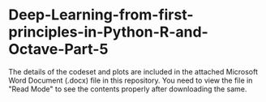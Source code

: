# Deep-Learning-from-first-principles-in-Python-R-and-Octave-Part-5

The details of the codeset and plots are included in the attached Microsoft Word Document (.docx) file in this repository. 
You need to view the file in "Read Mode" to see the contents properly after downloading the same.
